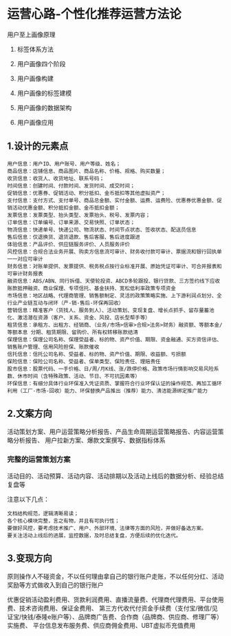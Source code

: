 # 运营心路-个性化推荐运营方法论


  用户至上画像原理

  1. 标签体系方法

  2. 用户画像四个阶段

  3. 用户画像构建

  4. 用户画像的标签建模

  5. 用户画像的数据架构

  6. 用户画像应用


## 1.设计的元素点

    用户信息：用户ID、用户账号、用户等级、姓名；
    商品信息：店铺信息、商品图片、商品名称、价格、规格、购买数量；
    收货信息：收货人、收货地址、联系号码；
    时间信息：创建时间、付款时间、发货时间、成交时间；
    促销信息：优惠券、促销活动、积分抵扣、金币抵扣等其他虚拟资产；
    支付信息：支付方式、支付单号、商品总金额、实付金额、运费、运费险、优惠券优惠金额、促销活动优惠金额、积分抵扣金额、金币抵扣金额；
    发票信息：发票类型、抬头类型、发票抬头、税号、发票内容；
    订单信息：订单编号、订单来源、交易快照、订单状态；
    物流信息：快递单号、快递公司、物流状态、时间节点状态、签收状态、配送员信息
    售后信息：仅退换货、退货退款、售后客服、售后进度跟进
    体验信息：产品评价、供应链服务评价、人员服务评价
    风控信息：合规合法业务开展、购卖方信息流可审计、财务收付款可审计、票据流和银行回执单一一对应可审计
    财务信息：对账单提供、发票提供、税务税点按行业标准开展、原始凭证可审计、可合并报表和可审计财务报表
    融资信息：ABS/ABN、同行拆借、天使轮投资、ABCD多轮跟投、银行贷款、三方签约线下应收账款抵押融资、商业保理、专项信托、基金扶持、宽松低利率政策专项资金
    市场信息：地区战略、代理商管理、销售额制定、灵活的政策策略实施、上下游利润点划分、全行业产业链互动与闭环（产-销-售后-环保再回收）
    营销信息：精准客户（货找人、服务到人）、活动策划、变现复盘、增长点抓手、留存量蓄池化、激活潜在资源（客户、关系、资金、风投、店长型帮手等）
    租赁信息：承租方、出租方、经销商、（业务/市场>信审>合规>法务>财务）融资额、等额本金/等额本息 分期、租赁期限、留购价、所有权转移账款结清
    保理信息：保理公司名称、保理受益者、标的物、资产价值、期限、资金融通、买方资信评估、销售账户管理、信用风险担保、账款催收
    信托信息：信托公司名称、受益者、标的物、资产价值、期限、收益额、亏损额
    保险信息：保险公司名称、受益者、保单类型、保险责任、理赔责任
    股市信息：股票代码、一手价格、日/周/月K线、涨/跌停价格、政策市场行情影响交易风险系数、休市时间（含特殊政策、活动、节日、不可抗因素等）
    环保信息：有细分具体行业环保准入凭证资质、掌握符合行业环保认证的操作规范、再加工循环利用（工厂-市场-回收）能力、环保替换产品推出（推荐）能力、清洁能源绑定推广能力
   
    
## 2.文案方向

  活动策划方案、用户运营策略分析报告、产品生命周期运营策略报告、内容运营策略分析报告、
  用户拉新方案、爆款文案撰写、数据指标体系
  
 ### 完整的运营策划方案
 
 活动目的、活动预算、活动内容、活动排期以及活动上线后的数据分析、经验总结复盘等

 注意以下几点：

    文档结构规范，逻辑清晰易读；
    各个核心模块完整，言之有物，并且有可执行性；
    要做好风控，要考虑技术推广、用户、外部环境、法律等方面的风险，并做好备选方案。
    要关注活动上线后的进展，监控数据，及时总结复盘，方便后续的优化迭代。
 
 
 ## 3.变现方向
 
   原则操作人不碰资金，不以任何理由拿自己的银行账户走账，不以任何分红、活动奖励等方式做收入到自己的银行账户
   
   优惠促销活动盈利费用、货款利润费用、直播流量费、代理商代理费用、平台使用费、技术咨询费用、保证金费用、
   第三方代收代付资金手续费（支付宝/微信/见证宝/快钱/泰隆e账户等）、品牌商广告费、合作商（品牌商、供应商、修理厂等）实施费、
   平台信息发布服务费、供应商佣金费用、UBT虚拟币充值费用
   
   
   
   
   
   
   
  

